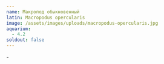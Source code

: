 ```yaml
---
name: Макропод обыкновенный
latin: Macropodus opercularis
image: /assets/images/uploads/macropodus-opercularis.jpg
aquarium:
  - 4.2
soldout: false
---
```

\-
